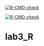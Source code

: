 <!-- badges: start -->
  [![R-CMD-check](https://github.com/lepzh903/lab3_R/actions/workflows/R-CMD-check.yaml/badge.svg)](https://github.com/lepzh903/lab3_R/actions/workflows/R-CMD-check.yaml)
  <!-- badges: end -->

<!-- badges: start -->
  [![R-CMD-check](https://github.com/lepzh903/lab3_R/actions/workflows/R-CMD-check.yaml/badge.svg)](https://github.com/lepzh903/lab3_R/actions/workflows/R-CMD-check.yaml)
  <!-- badges: end -->
# lab3_R
